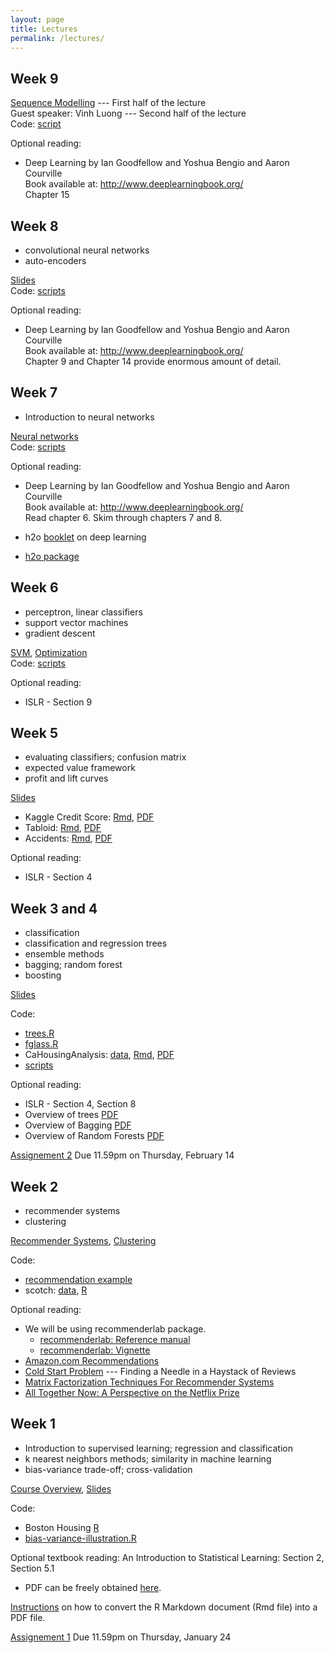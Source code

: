 ```yaml
---
layout: page
title: Lectures
permalink: /lectures/
---
```


<!---

| &nbsp;&nbsp;Week&nbsp;&nbsp;              | Content                                                        |  Deliverables Due |
|:-------------------:|---------------------------------------------------------------|:------------------|
| [1](#week-1)   | &nbsp;&nbsp;Nearest Neighbors <br>&nbsp;&nbsp;Bias-Variance Trade-Off <br> &nbsp;&nbsp;Cross-Validation   |                   |
| [2](#week-2)   | &nbsp;&nbsp;Classification and regression trees&nbsp;&nbsp;&nbsp;&nbsp;    |                       |
| [3](#week-3)   | &nbsp;&nbsp;Bagging and boosting&nbsp;&nbsp;&nbsp;&nbsp;       |    &nbsp;&nbsp;HW 1             |
| [4](#week-4)   | &nbsp;&nbsp;Evaluating classifiers&nbsp;&nbsp;&nbsp;&nbsp;     |                   |
| [5](#week-5)   | &nbsp;&nbsp;Support Vector Machines&nbsp;&nbsp;&nbsp;&nbsp;    |  &nbsp;&nbsp;HW 2     |                 
| [6](#week-6)   | &nbsp;&nbsp;Intro to Neural networks&nbsp;&nbsp;&nbsp;         |  &nbsp;&nbsp;Individual HW&nbsp;&nbsp;            |  
| [7](#week-7)   | &nbsp;&nbsp;Deep learning&nbsp;&nbsp;&nbsp;            |  &nbsp;&nbsp;Midterm          |  
| [8](#week-8)   | &nbsp;&nbsp;Recommender Systems&nbsp;&nbsp;&nbsp;              |                   |  
| [9](#week-9)   | &nbsp;&nbsp;Sequence Modelling                                 |  &nbsp;&nbsp;HW 3             |
| [10]()         | &nbsp;&nbsp;In-class project presentation      &nbsp;&nbsp;    |                   |
| [11]()         | &nbsp;&nbsp;No class; Project write-up due   &nbsp;&nbsp;      |  &nbsp;&nbsp;HW 4             |
{: .mbtablestyle}



## Week 8

* recommender systems

[Recommender Systems](https://piazza.com/class_profile/get_resource/j8padvvrtd375m/jdy13lnnh19uo)  --- Guest lecture: [Rina Foygel Barber](https://www.stat.uchicago.edu/~rina/)     
Code: [script](https://github.com/ChicagoBoothML/ML2017/tree/master/lec08)  

Optional reading:

* We will be using recommenderlab package.
  + [recommenderlab: Reference manual](https://cran.r-project.org/web/packages/recommenderlab/recommenderlab.pdf)   
  + [recommenderlab: Vignette](https://cran.r-project.org/web/packages/recommenderlab/vignettes/recommenderlab.pdf)   
* [Amazon.com Recommendations](http://www.cs.umd.edu/~samir/498/Amazon-Recommendations.pdf) 
* [Cold Start Problem](https://pdfs.semanticscholar.org/44af/1071f2b943b178ea8259e14fb0c722a3bcd4.pdf) ---  Finding a Needle in a Haystack of Reviews    
* [Matrix Factorization Techniques For Recommender Systems](https://datajobs.com/data-science-repo/Recommender-Systems-%5BNetflix%5D.pdf)
* [All Together Now: A Perspective on the Netflix Prize](http://dx.doi.org/10.1080/09332480.2010.10739787)

--->


## Week 9

[Sequence Modelling](https://piazza.com/class_profile/get_resource/joa87ld16vd1qb/jsp3mk30xkgm4) --- First half of the lecture    
Guest speaker: Vinh Luong --- Second half of the lecture      
Code: [script](https://github.com/ChicagoBoothML/MLClass/tree/master/lec09)   


Optional reading: 

* Deep Learning by Ian Goodfellow and Yoshua Bengio and Aaron Courville    
  Book available at: http://www.deeplearningbook.org/    
  Chapter 15 
  
  

## Week 8

* convolutional neural networks
* auto-encoders

[Slides](https://piazza.com/class_profile/get_resource/joa87ld16vd1qb/jsp3mgrmu56jm)    
Code: [scripts](https://github.com/ChicagoBoothML/MLClass/tree/master/lec08)   

Optional reading: 

* Deep Learning by Ian Goodfellow and Yoshua Bengio and Aaron Courville    
  Book available at: http://www.deeplearningbook.org/    
  Chapter 9 and Chapter 14 provide enormous amount of detail.


## Week 7

* Introduction to neural networks

[Neural networks](https://piazza.com/class_profile/get_resource/joa87ld16vd1qb/jsf4bx4ndue2uf)   
Code: [scripts](https://github.com/ChicagoBoothML/MLClass/tree/master/lec07)   

Optional reading: 

* Deep Learning by Ian Goodfellow and Yoshua Bengio and Aaron Courville    
  Book available at: http://www.deeplearningbook.org/    
  Read chapter 6. Skim through chapters 7 and 8.   

* h2o [booklet](http://docs.h2o.ai/h2o/latest-stable/h2o-docs/booklets/DeepLearningBooklet.pdf) on deep learning    
* [h2o package](http://docs.h2o.ai/h2o/latest-stable/index.html)  


## Week 6

* perceptron, linear classifiers
* support vector machines
* gradient descent

[SVM](https://piazza.com/class_profile/get_resource/joa87ld16vd1qb/js4xrbjptjl4lv),
[Optimization](https://piazza.com/class_profile/get_resource/joa87ld16vd1qb/js4xri6p3w24sv)   
Code: [scripts](https://github.com/ChicagoBoothML/MLClass/tree/master/lec06)   

Optional reading: 

* ISLR - Section 9



## Week 5

* evaluating classifiers; confusion matrix
* expected value framework
* profit and lift curves

[Slides](https://piazza.com/class_profile/get_resource/joa87ld16vd1qb/jrsi8cbvoeu6q)

* Kaggle Credit Score: [Rmd](https://github.com/ChicagoBoothML/MLClass/raw/master/lec05/Kaggle_giveMeCredit.Rmd), [PDF](https://github.com/ChicagoBoothML/MLClass/raw/master/lec05/Kaggle_giveMeCredit.pdf)    
* Tabloid: [Rmd](https://github.com/ChicagoBoothML/MLClass/raw/master/lec05/tabloid.Rmd), [PDF](https://github.com/ChicagoBoothML/MLClass/raw/master/lec05/tabloid.pdf)    
* Accidents: [Rmd](https://github.com/ChicagoBoothML/MLClass/raw/master/lec05/accidents.Rmd), [PDF](https://github.com/ChicagoBoothML/MLClass/raw/master/lec05/accidents.pdf)

Optional reading: 

* ISLR - Section 4




## Week 3 and 4

* classification
* classification and regression trees
* ensemble methods
* bagging; random forest
* boosting


[Slides](https://piazza.com/class_profile/get_resource/joa87ld16vd1qb/jrmd2wksegw6he)   

Code: 

* [trees.R](https://raw.githubusercontent.com/ChicagoBoothML/MLClass/master/lec03/trees.R)
* [fglass.R](https://raw.githubusercontent.com/ChicagoBoothML/MLClass/master/lec03/fglass.R)  
* CaHousingAnalysis: [data](https://raw.githubusercontent.com/ChicagoBoothML/MLClass/master/lec03/CaliforniaHousing.csv), [Rmd](https://raw.githubusercontent.com/ChicagoBoothML/MLClass/master/lec03/CaHousingAnalysis.Rmd), [PDF](https://github.com/ChicagoBoothML/MLClass/raw/master/lec03/CaHousingAnalysis.pdf)
* [scripts](https://github.com/ChicagoBoothML/MLClass/tree/master/lec03)


Optional reading: 

* ISLR - Section 4, Section 8
* Overview of trees [PDF](http://www.ise.bgu.ac.il/faculty/liorr/hbchap9.pdf)
* Overview of Bagging [PDF](http://statistics.berkeley.edu/sites/default/files/tech-reports/421.pdf)
* Overview of Random Forests [PDF](https://www.stat.berkeley.edu/~breiman/RandomForests/cc_home.htm)

[Assignement 2](https://piazza.com/class_profile/get_resource/joa87ld16vd1qb/jrbi7jiyt044oa) Due 11.59pm on Thursday, February 14

## Week 2

* recommender systems
* clustering

[Recommender Systems](https://piazza.com/class_profile/get_resource/joa87ld16vd1qb/jr0x20i7grg76o), 
[Clustering](https://piazza.com/class_profile/get_resource/joa87ld16vd1qb/jr15wld4eqb6p1) 


Code:    

* [recommendation example](https://raw.githubusercontent.com/ChicagoBoothML/ML2017/master/lec08/classroomExamples.R)
* scotch: [data](https://raw.githubusercontent.com/mlakolar/BUS41000/master/data/scotch.csv), [R](https://raw.githubusercontent.com/mlakolar/BUS41000/master/data/scotch.R)

Optional reading:

* We will be using recommenderlab package.
  + [recommenderlab: Reference manual](https://cran.r-project.org/web/packages/recommenderlab/recommenderlab.pdf)   
  + [recommenderlab: Vignette](https://cran.r-project.org/web/packages/recommenderlab/vignettes/recommenderlab.pdf)   
* [Amazon.com Recommendations](http://www.cs.umd.edu/~samir/498/Amazon-Recommendations.pdf) 
* [Cold Start Problem](https://pdfs.semanticscholar.org/44af/1071f2b943b178ea8259e14fb0c722a3bcd4.pdf) ---  Finding a Needle in a Haystack of Reviews    
* [Matrix Factorization Techniques For Recommender Systems](https://datajobs.com/data-science-repo/Recommender-Systems-%5BNetflix%5D.pdf)
* [All Together Now: A Perspective on the Netflix Prize](http://dx.doi.org/10.1080/09332480.2010.10739787)




## Week 1

* Introduction to supervised learning; regression and classification
* k nearest neighbors methods; similarity in machine learning
* bias-variance trade-off; cross-validation


[Course Overview](https://piazza.com/class_profile/get_resource/joa87ld16vd1qb/jqrh5clzzld3p6),
[Slides](https://piazza.com/class_profile/get_resource/joa87ld16vd1qb/jqrl01moysy5jo)    

Code: 

* Boston Housing [R](https://raw.githubusercontent.com/ChicagoBoothML/ML2016/master/code/Boston_knn.R)
* [bias-variance-illustration.R](https://raw.githubusercontent.com/ChicagoBoothML/ML2016/master/code/bias-variance-illustration.R)

Optional textbook reading: An Introduction to Statistical Learning: Section 2, Section 5.1

* PDF can be freely obtained [here](http://www-bcf.usc.edu/~gareth/ISL/).
   
[Instructions](../rmdnote) on how to convert the R Markdown document (Rmd file) into a PDF file.  


[Assignement 1](https://piazza.com/class_profile/get_resource/joa87ld16vd1qb/jqriccamjc56nl) Due 11.59pm on Thursday, January 24



